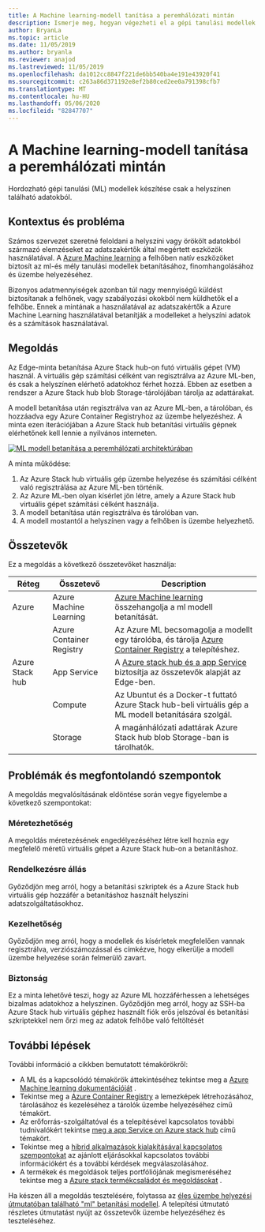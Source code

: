```yaml
---
title: A Machine learning-modell tanítása a peremhálózati mintán
description: Ismerje meg, hogyan végezheti el a gépi tanulási modellek betanítását az Azure-ral és Azure Stack hub-val.
author: BryanLa
ms.topic: article
ms.date: 11/05/2019
ms.author: bryanla
ms.reviewer: anajod
ms.lastreviewed: 11/05/2019
ms.openlocfilehash: da1012cc8847f221de6bb540ba4e191e43920f41
ms.sourcegitcommit: c263a86d371192e8ef2b80ced2ee0a791398cfb7
ms.translationtype: MT
ms.contentlocale: hu-HU
ms.lasthandoff: 05/06/2020
ms.locfileid: "82847707"
---
```

# <a name="train-machine-learning-model-at-the-edge-pattern"></a>A Machine learning-modell tanítása a peremhálózati mintán

Hordozható gépi tanulási (ML) modellek készítése csak a helyszínen található adatokból.

## <a name="context-and-problem"></a>Kontextus és probléma

Számos szervezet szeretné feloldani a helyszíni vagy örökölt adatokból származó elemzéseket az adatszakértők által megértett eszközök használatával. A [Azure Machine learning](/azure/machine-learning/) a felhőben natív eszközöket biztosít az ml-és mély tanulási modellek betanításához, finomhangolásához és üzembe helyezéséhez.  

Bizonyos adatmennyiségek azonban túl nagy mennyiségű küldést biztosítanak a felhőnek, vagy szabályozási okokból nem küldhetők el a felhőbe. Ennek a mintának a használatával az adatszakértők a Azure Machine Learning használatával betanítják a modelleket a helyszíni adatok és a számítások használatával.

## <a name="solution"></a>Megoldás

Az Edge-minta betanítása Azure Stack hub-on futó virtuális gépet (VM) használ. A virtuális gép számítási célként van regisztrálva az Azure ML-ben, és csak a helyszínen elérhető adatokhoz férhet hozzá. Ebben az esetben a rendszer a Azure Stack hub blob Storage-tárolójában tárolja az adattárakat.

A modell betanítása után regisztrálva van az Azure ML-ben, a tárolóban, és hozzáadva egy Azure Container Registryhoz az üzembe helyezéshez. A minta ezen iterációjában a Azure Stack hub betanítási virtuális gépnek elérhetőnek kell lennie a nyilvános interneten.

[![ML modell betanítása a peremhálózati architektúrában](media/pattern-train-ml-model-at-edge/solution-architecture.png)](media/pattern-train-ml-model-at-edge/solution-architecture.png)

A minta működése:

1. Az Azure Stack hub virtuális gép üzembe helyezése és számítási célként való regisztrálása az Azure ML-ben történik.
2. Az Azure ML-ben olyan kísérlet jön létre, amely a Azure Stack hub virtuális gépet számítási célként használja.
3. A modell betanítása után regisztrálva és tárolóban van.
4. A modell mostantól a helyszínen vagy a felhőben is üzembe helyezhető.

## <a name="components"></a>Összetevők

Ez a megoldás a következő összetevőket használja:

| Réteg | Összetevő | Description |
|----------|-----------|-------------|
| Azure | Azure Machine Learning | [Azure Machine learning](/azure/machine-learning/) összehangolja a ml modell betanítását. |
| | Azure Container Registry | Az Azure ML becsomagolja a modellt egy tárolóba, és tárolja [Azure Container Registry](/azure/container-registry/) a telepítéshez.|
| Azure Stack hub | App Service | A [Azure stack hub és a app Service](/azure-stack/operator/azure-stack-app-service-overview) biztosítja az összetevők alapját az Edge-ben. |
| | Compute | Az Ubuntut és a Docker-t futtató Azure Stack hub-beli virtuális gép a ML modell betanítására szolgál. |
| | Storage | A magánhálózati adattárak Azure Stack hub blob Storage-ban is tárolhatók. |

## <a name="issues-and-considerations"></a>Problémák és megfontolandó szempontok

A megoldás megvalósításának eldöntése során vegye figyelembe a következő szempontokat:

### <a name="scalability"></a>Méretezhetőség

A megoldás méretezésének engedélyezéséhez létre kell hoznia egy megfelelő méretű virtuális gépet a Azure Stack hub-on a betanításhoz.

### <a name="availability"></a>Rendelkezésre állás

Győződjön meg arról, hogy a betanítási szkriptek és a Azure Stack hub virtuális gép hozzáfér a betanításhoz használt helyszíni adatszolgáltatásokhoz.

### <a name="manageability"></a>Kezelhetőség

Győződjön meg arról, hogy a modellek és kísérletek megfelelően vannak regisztrálva, verziószámozással és címkézve, hogy elkerülje a modell üzembe helyezése során felmerülő zavart.

### <a name="security"></a>Biztonság

Ez a minta lehetővé teszi, hogy az Azure ML hozzáférhessen a lehetséges bizalmas adatokhoz a helyszínen. Győződjön meg arról, hogy az SSH-ba Azure Stack hub virtuális géphez használt fiók erős jelszóval és betanítási szkriptekkel nem őrzi meg az adatok felhőbe való feltöltését

## <a name="next-steps"></a>További lépések

További információ a cikkben bemutatott témakörökről:

- A ML és a kapcsolódó témakörök áttekintéséhez tekintse meg a [Azure Machine learning dokumentációját](/azure/machine-learning) .
- Tekintse meg a [Azure Container Registry](/azure/container-registry/) a lemezképek létrehozásához, tárolásához és kezeléséhez a tárolók üzembe helyezéséhez című témakört.
- Az erőforrás-szolgáltatóval és a telepítésével kapcsolatos további tudnivalókért tekintse [meg a app Service on Azure stack hub](/azure-stack/operator/azure-stack-app-service-overview) című témakört.
- Tekintse meg a [hibrid alkalmazások kialakításával kapcsolatos szempontokat](overview-app-design-considerations.md) az ajánlott eljárásokkal kapcsolatos további információkért és a további kérdések megválaszolásához.
- A termékek és megoldások teljes portfóliójának megismeréséhez tekintse meg a [Azure stack termékcsaládot és megoldásokat](/azure-stack) .

Ha készen áll a megoldás tesztelésére, folytassa az [éles üzembe helyezési útmutatóban található "ml" betanítási modellel](https://aka.ms/edgetrainingdeploy). A telepítési útmutató részletes útmutatást nyújt az összetevők üzembe helyezéséhez és teszteléséhez.

